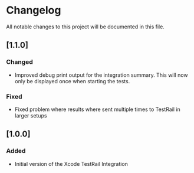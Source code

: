# Changelog

All notable changes to this project will be documented in this file.

## [1.1.0]

### Changed

- Improved debug print output for the integration summary. This will now only be displayed once when starting the tests.

### Fixed

- Fixed problem where results where sent multiple times to TestRail in larger setups

## [1.0.0]

### Added

- Initial version of the Xcode TestRail Integration
